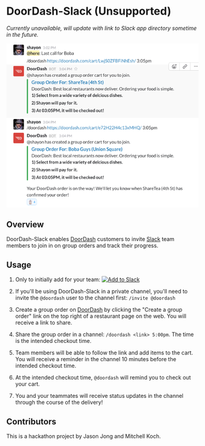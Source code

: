 # DoorDash-Slack (Unsupported)

*Currently unavailable, will update with link to Slack app directory sometime in the future.*

![Screenshot](/screenshot1.png?raw=true "Screenshot")

## Overview

DoorDash-Slack enables [DoorDash](https://www.doordash.com/) customers to invite [Slack](https://slack.com/) team members to join in on group orders and track their progress.

## Usage

1. Only to initially add for your team: <a href="https://slack.com/oauth/authorize?scope=commands,bot&client_id=3764086579.21683142530"><img alt="Add to Slack" height="40" width="139" src="https://platform.slack-edge.com/img/add_to_slack.png" srcset="https://platform.slack-edge.com/img/add_to_slack.png 1x, https://platform.slack-edge.com/img/add_to_slack@2x.png 2x"></a>


2. If you'll be using DoorDash-Slack in a private channel, you'll need to invite the `@doordash` user to the channel first: `/invite @doordash`

3. Create a group order on [DoorDash](https://www.doordash.com/) by clicking the "Create a group order" link on the top right of a restaurant page on the web. You will receive a link to share.

4. Share the group order in a channel: `/doordash <link> 5:00pm`. The time is the intended checkout time.

5. Team members will be able to follow the link and add items to the cart. You will receive a reminder in the channel 10 minutes before the intended checkout time.

6. At the intended checkout time, `@doordash` will remind you to check out your cart.

7. You and your teammates will receive status updates in the channel through the course of the delivery!

## Contributors

This is a hackathon project by Jason Jong and Mitchell Koch.
